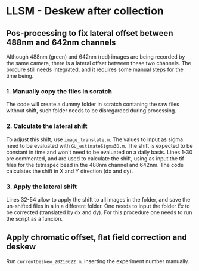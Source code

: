 # LLSM - Deskew after collection

## Pos-processing to fix lateral offset between 488nm and 642nm channels
Although 488nm (green) and 642nm (red) images are being recorded by the same camera, there is a lateral offset between these two channels. The produre still needs integrated, and it requires some manual steps for the time being.

### 1. Manually copy the files in scratch
The code will create a dummy folder in scratch contaning the raw files without shift, such folder needs to be disregarded during processing.

### 2. Calculate the lateral shift

To adjust this shift, use `image_translate.m`. The values to input as sigma need to be evaluated with `GU_estimateSigma3D.m`. The shift is expected to be constant in time and won't need to be evaluated on a daily basis.
Lines 1-30 are commented, and are used to calculate the shift, using as input the tif files for the tetraspec bead in the 488nm channel and 642nm. The code calculates the shift in X and Y direction (dx and dy).

### 3. Apply the lateral shift

Lines 32-54 allow to apply the shift to all images in the folder, and save the un-shifted files in a in a different folder. One needs to input the folder *Ex* to be corrected (translated by dx and dy). For this procedure one needs to run the script as a funcion.

## Apply chromatic offset, flat field correction and deskew

Run `currentDeskew_20210622.m`, inserting the experiment number manually.
